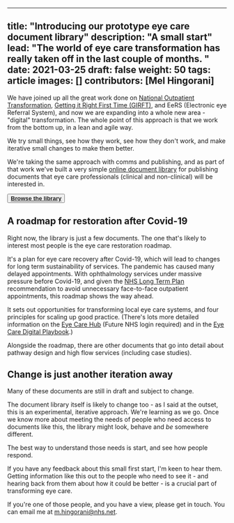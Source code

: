 
---
title: "Introducing our prototype eye care document library"
description: "A small start"
lead: "The world of eye care transformation has really taken off in the last couple of months. "
date: 2021-03-25
draft: false
weight: 50
tags: article
images: []
contributors: [Mel Hingorani]
---

We have joined up all the great work done on [National Outpatient Transformation](https://www.england.nhs.uk/outpatient-transformation-programme/), [Getting it Right First Time (GIRFT)](https://www.gettingitrightfirsttime.co.uk), and EeRS (Electronic eye Referral System), and now we are expanding into a whole new area - "digital" transformation. The whole point of this approach is that we work from the bottom up, in a lean and agile way.

We try small things, see how they work, see how they don't work, and make iterative small changes to make them better.

We're taking the same approach with comms and publishing, and as part of that work we've built a very simple [online document library](/library/) for publishing documents that eye care professionals (clinical and non-clinical) will be interested in.

<button>**[Browse the library](/library/)**</button>

## A roadmap for restoration after Covid-19

Right now, the library is just a few documents. The one that's likely to interest most people is the eye care restoration roadmap. 

It's a plan for eye care recovery after Covid-19, which will lead to changes for long term sustainability of services. The pandemic has caused many delayed appointments. With ophthalmology services under massive pressure before Covid-19, and given the [NHS Long Term Plan](https://www.longtermplan.nhs.uk) recommendation to avoid unnecessary face-to-face outpatient appointments, this roadmap shows the way ahead.

It sets out opportunities for transforming local eye care systems, and four principles for scaling up good practice. (There's lots more detailed information on the [Eye Care Hub](https://future.nhs.uk/ECDC/view?objectId=22317360) (Future NHS login required) and in the [Eye Care Digital Playbook](https://www.nhsx.nhs.uk/key-tools-and-info/digital-playbooks/eye-care-digital-playbook/).)

Alongside the roadmap, there are other documents that go into detail about pathway design and high flow services (including case studies).

## Change is just another iteration away

Many of these documents are still in draft and subject to change. 

The document library itself is likely to change too - as I said at the outset, this is an experimental, iterative approach. We're learning as we go. Once we know more about meeting the needs of people who need access to documents like this, the library might look, behave and *be* somewhere different.

The best way to understand those needs is start, and see how people respond.

If you have any feedback about this small first start, I'm keen to hear them. Getting information like this out to the people who need to see it - and hearing back from them about how it could be better - is a crucial part of transforming eye care. 

If you're one of those people, and you have a view, please get in touch. You can email me at m.hingorani@nhs.net.



